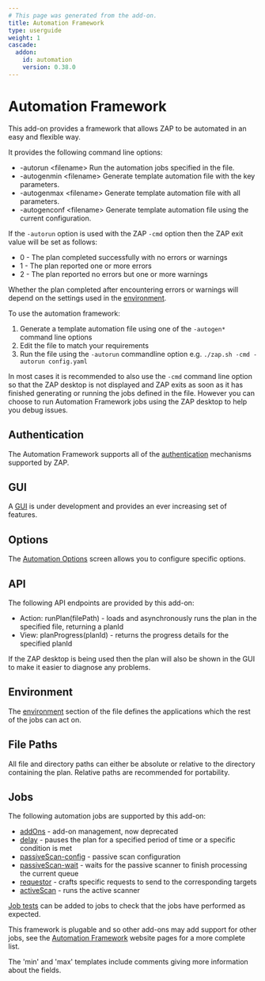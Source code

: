 ```yaml
---
# This page was generated from the add-on.
title: Automation Framework
type: userguide
weight: 1
cascade:
  addon:
    id: automation
    version: 0.38.0
---
```


# Automation Framework

This add-on provides a framework that allows ZAP to be automated in an easy and flexible way.

It provides the following command line options:

* -autorun \<filename\> Run the automation jobs specified in the file.
* -autogenmin \<filename\> Generate template automation file with the key parameters.
* -autogenmax \<filename\> Generate template automation file with all parameters.
* -autogenconf \<filename\> Generate template automation file using the current configuration.

If the `-autorun` option is used with the ZAP `-cmd` option then the ZAP exit value will be set as follows:

* 0 - The plan completed successfully with no errors or warnings
* 1 - The plan reported one or more errors
* 2 - The plan reported no errors but one or more warnings

Whether the plan completed after encountering errors or warnings will depend on the settings used in the [environment](/docs/desktop/addons/automation-framework/environment/).

To use the automation framework:

1. Generate a template automation file using one of the `-autogen*` command line options
2. Edit the file to match your requirements
3. Run the file using the `-autorun` commandline option e.g. `./zap.sh -cmd -autorun config.yaml`

In most cases it is recommended to also use the `-cmd` command line option so that the ZAP desktop is not displayed and ZAP exits as soon as it has finished generating or running the jobs defined in the file. However you can choose to run Automation Framework jobs using the ZAP desktop to help you debug issues.

## Authentication

The Automation Framework supports all of the [authentication](/docs/desktop/addons/automation-framework/authentication/) mechanisms supported by ZAP.

## GUI

A [GUI](/docs/desktop/addons/automation-framework/gui/) is under development and provides an ever increasing set of features.

## Options

The [Automation Options](/docs/desktop/addons/automation-framework/options/) screen allows you to configure specific options.

## API

The following API endpoints are provided by this add-on:

* Action: runPlan(filePath) - loads and asynchronously runs the plan in the specified file, returning a planId
* View: planProgress(planId) - returns the progress details for the specified planId

If the ZAP desktop is being used then the plan will also be shown in the GUI to make it easier to diagnose any problems.

## Environment

The [environment](/docs/desktop/addons/automation-framework/environment/) section of the file defines the applications which the rest of the jobs can act on.

## File Paths

All file and directory paths can either be absolute or relative to the directory containing the plan. Relative paths are recommended for portability.

## Jobs

The following automation jobs are supported by this add-on:

* [addOns](/docs/desktop/addons/automation-framework/job-addons/) - add-on management, now deprecated
* [delay](/docs/desktop/addons/automation-framework/job-delay/) - pauses the plan for a specified period of time or a specific condition is met
* [passiveScan-config](/docs/desktop/addons/automation-framework/job-pscanconf/) - passive scan configuration
* [passiveScan-wait](/docs/desktop/addons/automation-framework/job-pscanwait/) - waits for the passive scanner to finish processing the current queue
* [requestor](/docs/desktop/addons/automation-framework/job-requestor/) - crafts specific requests to send to the corresponding targets
* [activeScan](/docs/desktop/addons/automation-framework/job-ascan/) - runs the active scanner

[Job tests](/docs/desktop/addons/automation-framework/tests/) can be added to jobs to check that the jobs have performed as expected.

This framework is plugable and so other add-ons may add support for other jobs, see the
[Automation Framework](/docs/automate/automation-framework/) website pages for a more complete list.

The 'min' and 'max' templates include comments giving more information about the fields.
